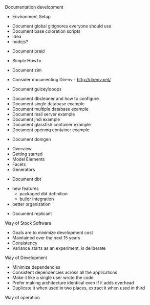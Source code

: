 Documentation development

* Environment Setup
 - Document global gitignores everyone should use
 - Document base coloration scripts
 - Idea
 - nodejs?

* Document braid
 - Simple HowTo

* Document zim

* Consider documenting Direnv - http://direnv.net/

* Document guiceylooops
 - Document dbcleaner and how to configure
 - Document single database example
 - Document multiple database example
 - Document mail server example
 - Document jndi example
 - Document glassfish container example
 - Document openmq container example

* Document domgen
 - Overview
 - Getting started
 - Model Elements
 - Facets
 - Generators

* Document dbt
 - new features
    - packaged dbt definition
    - buildr integration
 - better organization    

* Document replicant

Way of Stock Software
 - Goals are to minimize development cost 
 - Maintained over the next 15 years
 - Consistency
 - Variance starts as an experiment, is deliberate

Way of Development
 - Minimize dependencies
 - Consistent dependencies across all the applications
 - Make it like a single user wrote the code
 - Prefer making architecture identical even if it adds overhead
 - Duplicate it when used in two places, extract it when used in third

Way of operation

